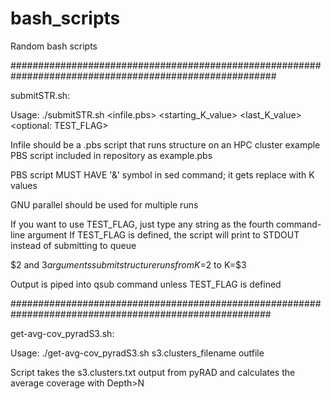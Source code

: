 # bash_scripts
Random bash scripts

########################################################################################################

submitSTR.sh: 

Usage: ./submitSTR.sh <infile.pbs> <starting_K_value> <last_K_value> <optional: TEST_FLAG>

Infile should be a .pbs script that runs structure on an HPC cluster
example PBS script included in repository as example.pbs

PBS script MUST HAVE '&' symbol in sed command; it gets replace with K values

GNU parallel should be used for multiple runs

If you want to use TEST_FLAG, just type any string as the fourth command-line argument If TEST_FLAG is 
defined, the script will print to STDOUT instead of submitting to queue

$2 and $3 arguments submit structure runs from K=$2 to K=$3

Output is piped into qsub command unless TEST_FLAG is defined

#######################################################################################################

get-avg-cov_pyradS3.sh:

Usage: ./get-avg-cov_pyradS3.sh s3.clusters_filename outfile

Script takes the s3.clusters.txt output from pyRAD and calculates the average coverage with Depth>N


